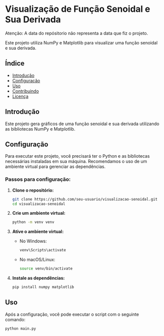 # Visualização de Função Senoidal e Sua Derivada
Atenção: A data do repósitorio não representa a data que fiz o projeto.

Este projeto utiliza NumPy e Matplotlib para visualizar uma função senoidal e sua derivada.

## Índice

- [Introdução](#introdução)
- [Configuração](#configuração)
- [Uso](#uso)
- [Contribuindo](#contribuindo)
- [Licença](#licença)

## Introdução

Este projeto gera gráficos de uma função senoidal e sua derivada utilizando as bibliotecas NumPy e Matplotlib.

## Configuração

Para executar este projeto, você precisará ter o Python e as bibliotecas necessárias instaladas em sua máquina. Recomendamos o uso de um ambiente virtual para gerenciar as dependências.

### Passos para configuração:

1. **Clone o repositório:**
    ```sh
    git clone https://github.com/seu-usuario/visualizacao-senoidal.git
    cd visualizacao-senoidal
    ```

2. **Crie um ambiente virtual:**
    ```sh
    python -m venv venv
    ```

3. **Ative o ambiente virtual:**
    - No Windows:
      ```sh
      venv\Scripts\activate
      ```
    - No macOS/Linux:
      ```sh
      source venv/bin/activate
      ```

4. **Instale as dependências:**
    ```sh
    pip install numpy matplotlib
    ```

## Uso

Após a configuração, você pode executar o script com o seguinte comando:

```sh
python main.py
